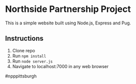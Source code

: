 # Northside Partnership Project

This is a simple website built using Node.js, Express and Pug.

## Instructions
1. Clone repo
2. Run `npm install`
3. Run `node server.js`
4. Navigate to localhost:7000 in any web browser

#npppittsburgh
